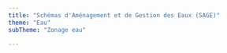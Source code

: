 ```yaml
---
title: "Schémas d'Aménagement et de Gestion des Eaux (SAGE)"
theme: "Eau"
subTheme: "Zonage eau"

---
```

